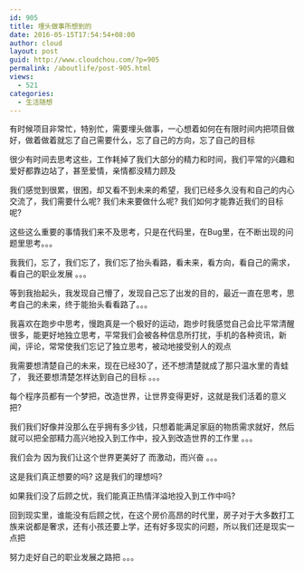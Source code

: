 ```yaml
---
id: 905
title: 埋头做事所想到的
date: 2016-05-15T17:54:54+08:00
author: cloud
layout: post
guid: http://www.cloudchou.com/?p=905
permalink: /aboutlife/post-905.html
views:
  - 521
categories:
  - 生活随想
---
```

有时候项目非常忙，特别忙，需要埋头做事，一心想着如何在有限时间内把项目做好，做着做着就忘了自己需要什么，忘了自己的方向，忘了自己的目标

很少有时间去思考这些，工作耗掉了我们大部分的精力和时间，我们平常的兴趣和爱好都靠边站了，甚至爱情，亲情都没精力顾及

我们感觉到很累，很困，却又看不到未来的希望，我们已经多久没有和自己的内心交流了，我们需要什么呢? 我们未来要做什么呢? 我们如何才能靠近我们的目标呢?

这些这么重要的事情我们来不及思考，只是在代码里，在Bug里，在不断出现的问题里思考。。。

我我们，忘了，我们忘了，我们忘了抬头看路，看未来，看方向，看自己的需求，看自己的职业发展 。。。

等到我抬起头，我发现自己懵了，发现自己忘了出发的目的，最近一直在思考，思考自己的未来，终于能抬头看看路了。。。

我喜欢在跑步中思考，慢跑真是一个极好的运动，跑步时我感觉自己会比平常清醒很多，能更好地独立思考，平常我们会被各种信息所打扰，手机的各种资讯，新闻，评论，常常使我们忘记了独立思考，被动地接受别人的观点

我需要想清楚自己的未来，现在已经30了，还不想清楚就成了那只温水里的青蛙了， 我还要想清楚怎样达到自己的目标 。。。

每个程序员都有一个梦把，改造世界，让世界变得更好，这就是我们活着的意义把?
  
我们我们好像并没那么在乎拥有多少钱，只想着能满足家庭的物质需求就好，然后就可以把全部精力高兴地投入到工作中，投入到改造世界的工作里 。。。

我们会为 因为我们让这个世界更美好了 而激动，而兴奋 。。。

这是我们真正想要的吗? 这是我们的理想吗?

如果我们没了后顾之忧，我们能真正热情洋溢地投入到工作中吗? 

回到现实里，谁能没有后顾之忧，在这个房价高昂的时代里，房子对于大多数打工族来说都是奢求，还有小孩还要上学，还有好多现实的问题，所以我们还是现实一点把

努力走好自己的职业发展之路把 。。。